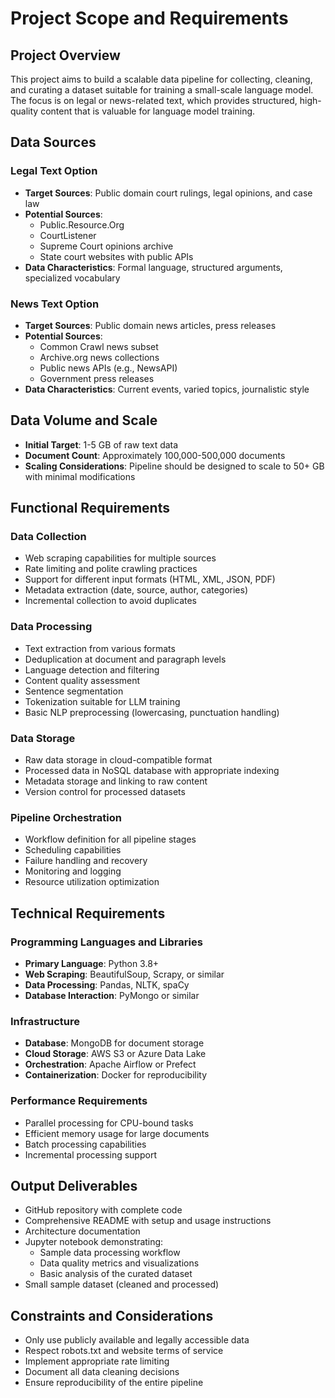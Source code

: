 # Project Scope and Requirements

## Project Overview
This project aims to build a scalable data pipeline for collecting, cleaning, and curating a dataset suitable for training a small-scale language model. The focus is on legal or news-related text, which provides structured, high-quality content that is valuable for language model training.

## Data Sources
### Legal Text Option
- **Target Sources**: Public domain court rulings, legal opinions, and case law
- **Potential Sources**:
  - Public.Resource.Org
  - CourtListener
  - Supreme Court opinions archive
  - State court websites with public APIs
- **Data Characteristics**: Formal language, structured arguments, specialized vocabulary

### News Text Option
- **Target Sources**: Public domain news articles, press releases
- **Potential Sources**:
  - Common Crawl news subset
  - Archive.org news collections
  - Public news APIs (e.g., NewsAPI)
  - Government press releases
- **Data Characteristics**: Current events, varied topics, journalistic style

## Data Volume and Scale
- **Initial Target**: 1-5 GB of raw text data
- **Document Count**: Approximately 100,000-500,000 documents
- **Scaling Considerations**: Pipeline should be designed to scale to 50+ GB with minimal modifications

## Functional Requirements

### Data Collection
- Web scraping capabilities for multiple sources
- Rate limiting and polite crawling practices
- Support for different input formats (HTML, XML, JSON, PDF)
- Metadata extraction (date, source, author, categories)
- Incremental collection to avoid duplicates

### Data Processing
- Text extraction from various formats
- Deduplication at document and paragraph levels
- Language detection and filtering
- Content quality assessment
- Sentence segmentation
- Tokenization suitable for LLM training
- Basic NLP preprocessing (lowercasing, punctuation handling)

### Data Storage
- Raw data storage in cloud-compatible format
- Processed data in NoSQL database with appropriate indexing
- Metadata storage and linking to raw content
- Version control for processed datasets

### Pipeline Orchestration
- Workflow definition for all pipeline stages
- Scheduling capabilities
- Failure handling and recovery
- Monitoring and logging
- Resource utilization optimization

## Technical Requirements

### Programming Languages and Libraries
- **Primary Language**: Python 3.8+
- **Web Scraping**: BeautifulSoup, Scrapy, or similar
- **Data Processing**: Pandas, NLTK, spaCy
- **Database Interaction**: PyMongo or similar

### Infrastructure
- **Database**: MongoDB for document storage
- **Cloud Storage**: AWS S3 or Azure Data Lake
- **Orchestration**: Apache Airflow or Prefect
- **Containerization**: Docker for reproducibility

### Performance Requirements
- Parallel processing for CPU-bound tasks
- Efficient memory usage for large documents
- Batch processing capabilities
- Incremental processing support

## Output Deliverables
- GitHub repository with complete code
- Comprehensive README with setup and usage instructions
- Architecture documentation
- Jupyter notebook demonstrating:
  - Sample data processing workflow
  - Data quality metrics and visualizations
  - Basic analysis of the curated dataset
- Small sample dataset (cleaned and processed)

## Constraints and Considerations
- Only use publicly available and legally accessible data
- Respect robots.txt and website terms of service
- Implement appropriate rate limiting
- Document all data cleaning decisions
- Ensure reproducibility of the entire pipeline
